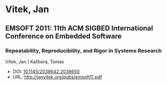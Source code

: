 # Vitek, Jan

## EMSOFT 2011: 11th ACM SIGBED International Conference on Embedded Software

### Repeatability, Reproducibility, and Rigor in Systems Research
Vitek, Jan | Kalibera, Tomas
* DOI: [10.1145/2038642.2038650](https://doi.org/10.1145/2038642.2038650)
* URL: <http://janvitek.org/pubs/emsoft11.pdf>

